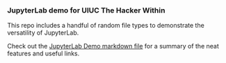### JupyterLab demo for UIUC The Hacker Within

This repo includes a handful of random file types to demonstrate the versatility of JupyterLab. 

Check out the [JupyterLab Demo markdown file](https://github.com/cassidymwagner/thw-jupyterlab-demo/blob/master/JupyterLab-Demo.md) for a summary of the neat features and useful links.

